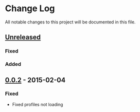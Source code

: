# Change Log
All notable changes to this project will be documented in this file.

## [Unreleased][unreleased]
### Fixed

### Added


## [0.0.2] - 2015-02-04
### Fixed
- Fixed profiles not loading

[unreleased]: https://github.com/gliderlabs/glidergun/compare/v0.0.2...HEAD
[0.0.2]: https://github.com/gliderlabs/glidergun/compare/v0.0.1...v0.0.2

